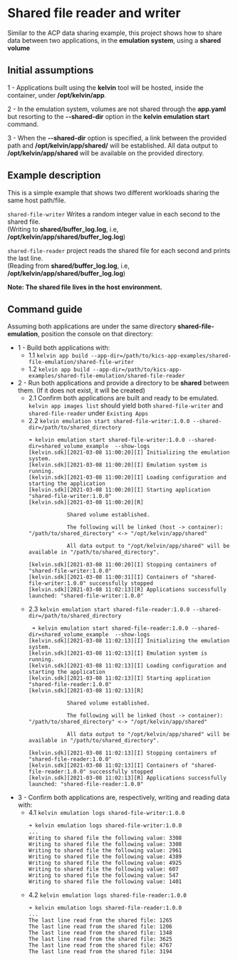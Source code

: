 # Shared file reader and writer

Similar to the ACP data sharing example, this project shows how to share data between two applications, 
in the **emulation system**, using a **shared volume**
## Initial assumptions

1 - Applications built using the **kelvin** tool will be hosted, inside the container, under **/opt/kelvin/app**.

2 - In the emulation system, volumes are not shared through the **app.yaml** but resorting to the **--shared-dir** option in the **kelvin emulation start** command.

3 - When the **--shared-dir** option is specified, a link between the provided path and **/opt/kelvin/app/shared/** will be established. All data output to **/opt/kelvin/app/shared** will be available on the provided directory.

## Example description

This is a simple example that shows two different workloads sharing the same host path/file.

`shared-file-writer` Writes a random integer value in each second to the shared file.   
(Writing to **shared/buffer_log.log**, i.e, **/opt/kelvin/app/shared/buffer_log.log**)

`shared-file-reader` project reads the shared file for each second and prints the last line.  
(Reading from **shared/buffer_log.log**, i.e, **/opt/kelvin/app/shared/buffer_log.log**)

**Note: The shared file lives in the host environment.**

## Command guide

Assuming both applications are under the same directory **shared-file-emulation**, position the console on that
directory:

* 1 - Build both applications with:
    * 1.1 `kelvin app build --app-dir=/path/to/kics-app-examples/shared-file-emulation/shared-file-writer`
    * 1.2 `kelvin app build --app-dir=/path/to/kics-app-examples/shared-file-emulation/shared-file-reader`
* 2 - Run both applications and provide a directory to be **shared** between them. (If it does not exist, it will be
  created)
    * 2.1 Confirm both applications are built and ready to be emulated. `kelvin app images list` should yield
      both `shared-file-writer` and `shared-file-reader` under `Existing Apps`
    * 2.2 `kelvin emulation start shared-file-writer:1.0.0 --shared-dir=/path/to/shared_directory`
        ```
        ➜ kelvin emulation start shared-file-writer:1.0.0 --shared-dir=shared_volume_example  --show-logs                                                                                                                                                         
        [kelvin.sdk][2021-03-08 11:00:20][I] Initializing the emulation system.                                                                                                                                                                                   
        [kelvin.sdk][2021-03-08 11:00:20][I] Emulation system is running.                                                                                                                                                                                         
        [kelvin.sdk][2021-03-08 11:00:20][I] Loading configuration and starting the application                                                                                                                                                                   
        [kelvin.sdk][2021-03-08 11:00:20][I] Starting application "shared-file-writer:1.0.0"                                                                                                                                                                      
        [kelvin.sdk][2021-03-08 11:00:20][R]                                                                                                                                                                                                                      
                                                                                                                                                                                                                                                                  
                    Shared volume established.                                                                                                                                                                                                                    
                                                                                                                                                                                                                                                                  
                    The following will be linked (host -> container): "/path/to/shared_directory" <-> "/opt/kelvin/app/shared"                                                           
                                                                                                                                                                                                                                                                  
                    All data output to "/opt/kelvin/app/shared" will be available in "/path/to/shared_directory".                                                                        
                                                                                                                                                                                                                                                                  
        [kelvin.sdk][2021-03-08 11:00:20][I] Stopping containers of "shared-file-writer:1.0.0"                                                                                                                                                                    
        [kelvin.sdk][2021-03-08 11:00:31][I] Containers of "shared-file-writer:1.0.0" successfully stopped             
        [kelvin.sdk][2021-03-08 11:02:13][R] Applications successfully launched: "shared-file-writer:1.0.0"   
        ```      
    * 2.3 `kelvin emulation start shared-file-reader:1.0.0 --shared-dir=/path/to/shared_directory`
        ```
         ➜ kelvin emulation start shared-file-reader:1.0.0 --shared-dir=shared_volume_example  --show-logs                                                                                                                                                                                                                       
        [kelvin.sdk][2021-03-08 11:02:13][I] Initializing the emulation system.                                                                                                                                                                                                                                                 
        [kelvin.sdk][2021-03-08 11:02:13][I] Emulation system is running.                                                                                                                                                                                                                                                       
        [kelvin.sdk][2021-03-08 11:02:13][I] Loading configuration and starting the application                                                                                                                                                                                                                                 
        [kelvin.sdk][2021-03-08 11:02:13][I] Starting application "shared-file-reader:1.0.0"                                                                                                                                                                                                                                    
        [kelvin.sdk][2021-03-08 11:02:13][R]                                                                                                                                                                                                                                                                                    
                                                                                                                                                                                                                                                                                                                                
                    Shared volume established.                                                                                                                                                                                                                                                                                  
                                                                                                                                                                                                                                                                                                                                
                    The following will be linked (host -> container): "/path/to/shared_directory" <-> "/opt/kelvin/app/shared"                                                                                                                         
                                                                                                                                                                                                                                                                                                                                
                    All data output to "/opt/kelvin/app/shared" will be available in "/path/to/shared_directory".                                                                                                                                      
                                                                                                                                                                                                                                                                                                                                
        [kelvin.sdk][2021-03-08 11:02:13][I] Stopping containers of "shared-file-reader:1.0.0"                                                                                                                                                                                                                                  
        [kelvin.sdk][2021-03-08 11:02:13][I] Containers of "shared-file-reader:1.0.0" successfully stopped              
        [kelvin.sdk][2021-03-08 11:02:13][R] Applications successfully launched: "shared-file-reader:1.0.0"              
        ```
* 3 - Confirm both applications are, respectively, writing and reading data with:
    * 4.1 `kelvin emulation logs shared-file-writer:1.0.0`
        ```
        ➜ kelvin emulation logs shared-file-writer:1.0.0
        ...                                                                                                                                                                            
        Writing to shared file the following value: 3308      
        Writing to shared file the following value: 3308                                                                                                                                                                                                          
        Writing to shared file the following value: 2961                                                                                                                                                                                                          
        Writing to shared file the following value: 4389                                                                                                                                                                                                          
        Writing to shared file the following value: 4925                                                                                                                                                                                                          
        Writing to shared file the following value: 607                                                                                                                                                                                                           
        Writing to shared file the following value: 547                                                                                                                                                                                                           
        Writing to shared file the following value: 1401      
        ```
    * 4.2 `kelvin emulation logs shared-file-reader:1.0.0`
        ```
        ➜ kelvin emulation logs shared-file-reader:1.0.0
        ...                                                                                                                                                                                                                                                                                   
        The last line read from the shared file: 1265                                                                                                                                                                                                                                                                           
        The last line read from the shared file: 1206                                                                                                                                                                                                                                                                           
        The last line read from the shared file: 1348                                                                                                                                                                                                                                                                           
        The last line read from the shared file: 3625                                                                                                                                                                                                                                                                           
        The last line read from the shared file: 4767                                                                                                                                                                                                                                                                           
        The last line read from the shared file: 3194   
        ```
